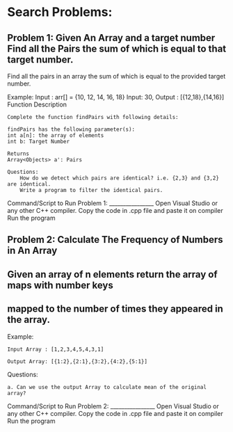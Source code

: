 # Search Problems:

## Problem 1: Given An Array and a target number Find all the Pairs the sum of which is equal to that target number.
 Find all the pairs in an array the sum of which is equal to
 the provided target number.

Example:
    Input : arr[] = {10, 12, 14, 16, 18}
    Input: 30,
    Output : [{12,18},{14,16}]
    Function Description

    Complete the function findPairs with following details:

    findPairs has the following parameter(s):
    int a[n]: the array of elements
    int b: Target Number

    Returns
    Array<Objects> a': Pairs

    Questions:
        How do we detect which pairs are identical? i.e. {2,3} and {3,2} are identical.
        Write a program to filter the identical pairs.


Command/Script to Run Problem 1: ________________ 
Open Visual Studio or any other C++ compiler.
Copy the code in .cpp file and paste it on compiler
Run the program

## Problem 2: Calculate The Frequency of Numbers in An Array
## Given an array of n elements return the array of maps with number keys
## mapped to the number of times they appeared in the array.

Example:

    Input Array : [1,2,3,4,5,4,3,1]

    Output Array: [{1:2},{2:1},{3:2},{4:2},{5:1}]

Questions:

    a. Can we use the output Array to calculate mean of the original array?



Command/Script to Run Problem 2: ________________ 
Open Visual Studio or any other C++ compiler.
Copy the code in .cpp file and paste it on compiler
Run the program
